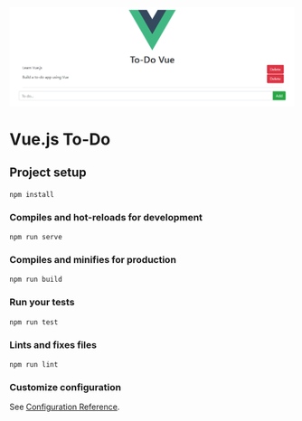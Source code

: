 ![Vue To-Do](https://github.com/sscerbatiuc/vue-todo/blob/master/public/docs/vue%20to-do.png)
# Vue.js To-Do

## Project setup
```
npm install
```

### Compiles and hot-reloads for development
```
npm run serve
```

### Compiles and minifies for production
```
npm run build
```

### Run your tests
```
npm run test
```

### Lints and fixes files
```
npm run lint
```

### Customize configuration
See [Configuration Reference](https://cli.vuejs.org/config/).
